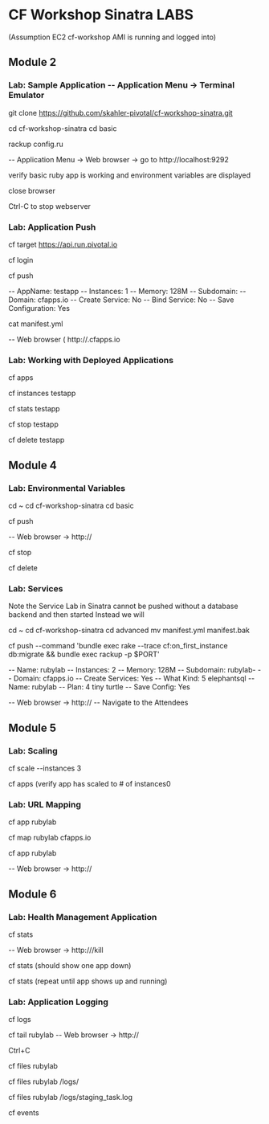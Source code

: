 # CF Workshop Sinatra LABS

(Assumption EC2 cf-workshop AMI is running and logged into)

## Module 2

### Lab: Sample Application -- Application Menu -> Terminal Emulator

git clone https://github.com/skahler-pivotal/cf-workshop-sinatra.git

cd cf-workshop-sinatra cd basic

rackup config.ru

-- Application Menu -> Web browser -> go to http://localhost:9292

verify basic ruby app is working and environment variables are displayed

close browser

Ctrl-C to stop webserver

### Lab: Application Push

cf target https://api.run.pivotal.io

cf login

cf push

-- AppName: testapp -- Instances: 1 -- Memory: 128M -- Subdomain: -- Domain: cfapps.io -- Create Service: No -- Bind Service: No -- Save Configuration: Yes

cat manifest.yml

-- Web browser ( http://.cfapps.io

### Lab: Working with Deployed Applications

cf apps

cf instances testapp

cf stats testapp

cf stop testapp

cf delete testapp

## Module 4

### Lab: Environmental Variables

cd ~ cd cf-workshop-sinatra cd basic

cf push

-- Web browser -> http://

cf stop

cf delete

### Lab: Services

Note the Service Lab in Sinatra cannot be pushed without a database backend and then started Instead we will

cd ~ cd cf-workshop-sinatra cd advanced mv manifest.yml manifest.bak

cf push --command 'bundle exec rake --trace cf:on_first_instance db:migrate && bundle exec rackup -p $PORT'

-- Name: rubylab -- Instances: 2 -- Memory: 128M -- Subdomain: rubylab- -- Domain: cfapps.io -- Create Services: Yes -- What Kind: 5 elephantsql -- Name: rubylab -- Plan: 4 tiny turtle -- Save Config: Yes

-- Web browser -> http:// -- Navigate to the Attendees

## Module 5

### Lab: Scaling

cf scale --instances 3

cf apps (verify app has scaled to # of instances0

### Lab: URL Mapping

cf app rubylab

cf map rubylab cfapps.io

cf app rubylab

-- Web browser -> http://

## Module 6

### Lab: Health Management Application

cf stats

-- Web browser -> http:///kill

cf stats (should show one app down)

cf stats (repeat until app shows up and running)

### Lab: Application Logging

cf logs

cf tail rubylab -- Web browser -> http://

Ctrl+C

cf files rubylab

cf files rubylab /logs/

cf files rubylab /logs/staging_task.log

cf events
